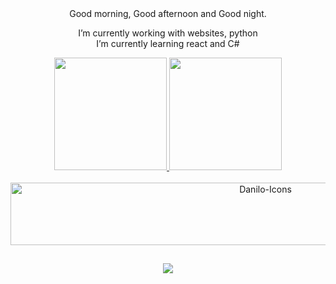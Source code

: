 <div align="center">
Good morning, Good afternoon and Good night.

  I’m currently working with websites, python <br>
  I’m currently learning react and C# <br>
</div>

<div align="center">
  <a href="https://github.com/danilospinola">
  <img height="180em" src="https://github-readme-stats.vercel.app/api?username=danilospinola&show_icons=true&theme=dracula&include_all_commits=true&count_private=true"/>
  <img height="180em" src="https://github-readme-stats.vercel.app/api/top-langs/?username=danilospinola&layout=compact&langs_count=7&theme=dracula"/>
</div>
<div style="display: inline_block" align="center"><br>
  <img align="center" alt="Danilo-Icons" height="100" width="800" src="https://skillicons.dev/icons?i=html,css,scss,php,jquery,java,js,py,react,mysql,git,bootstrap,cs,gcp,firebase,vite,ts">  
</div>
  
  ##
 
<div align="center"> 
  <a href="mailto:danspinola10@gmail.com?subject=Gostaria te conversar com você&body=Ola tudo bem, podemos falar um pouco sobre trabalho :)"><img src="https://img.shields.io/badge/Gmail-D14836?style=for-the-badge&logo=gmail&logoColor=white" target="_blank"></a>
 
</div>
